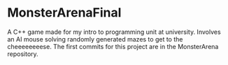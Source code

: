 # MonsterArenaFinal
A C++ game made for my intro to programming unit at university. Involves an AI mouse solving randomly generated mazes to get to the cheeeeeeeese. The first commits for this project are in the MonsterArena repository.
